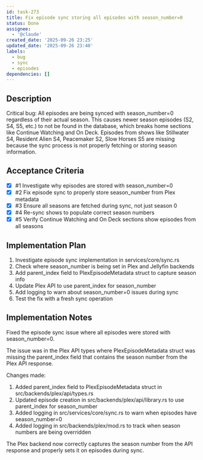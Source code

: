 ```yaml
---
id: task-273
title: Fix episode sync storing all episodes with season_number=0
status: Done
assignee:
  - '@claude'
created_date: '2025-09-26 23:25'
updated_date: '2025-09-26 23:40'
labels:
  - bug
  - sync
  - episodes
dependencies: []
---
```


## Description

Critical bug: All episodes are being synced with season_number=0 regardless of their actual season. This causes newer season episodes (S2, S4, S5, etc.) to not be found in the database, which breaks home sections like Continue Watching and On Deck. Episodes from shows like Stillwater S4, Resident Alien S4, Peacemaker S2, Slow Horses S5 are missing because the sync process is not properly fetching or storing season information.

## Acceptance Criteria
<!-- AC:BEGIN -->
- [x] #1 Investigate why episodes are stored with season_number=0
- [x] #2 Fix episode sync to properly store season_number from Plex metadata
- [x] #3 Ensure all seasons are fetched during sync, not just season 0
- [x] #4 Re-sync shows to populate correct season numbers
- [x] #5 Verify Continue Watching and On Deck sections show episodes from all seasons
<!-- AC:END -->


## Implementation Plan

1. Investigate episode sync implementation in services/core/sync.rs
2. Check where season_number is being set in Plex and Jellyfin backends
3. Add parent_index field to PlexEpisodeMetadata struct to capture season info
4. Update Plex API to use parent_index for season_number
5. Add logging to warn about season_number=0 issues during sync
6. Test the fix with a fresh sync operation


## Implementation Notes

Fixed the episode sync issue where all episodes were stored with season_number=0.

The issue was in the Plex API types where PlexEpisodeMetadata struct was missing the parent_index field that contains the season number from the Plex API response. 

Changes made:
1. Added parent_index field to PlexEpisodeMetadata struct in src/backends/plex/api/types.rs
2. Updated episode creation in src/backends/plex/api/library.rs to use parent_index for season_number
3. Added logging in src/services/core/sync.rs to warn when episodes have season_number=0
4. Added logging in src/backends/plex/mod.rs to track when season numbers are being overridden

The Plex backend now correctly captures the season number from the API response and properly sets it on episodes during sync.
